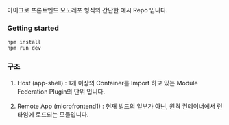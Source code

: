 마이크로 프론트엔드 모노레포 형식의 간단한 예시 Repo 입니다.

### Getting started

```
npm install
npm run dev
```

### 구조

1. Host (app-shell)
   : 1개 이상의 Container를 Import 하고 있는 Module Federation Plugin의 단위 입니다.

2. Remote App (microfrontend1)
   : 현재 빌드의 일부가 아닌, 원격 컨테이너에서 런타임에 로드되는 모듈입니다.
